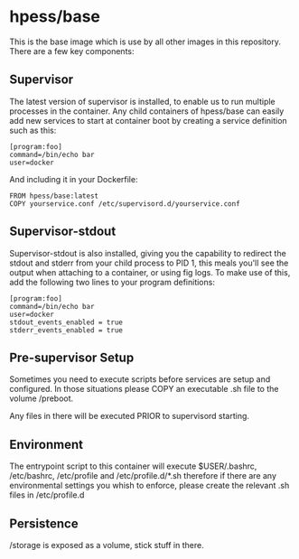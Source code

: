 # hpess/base
This is the base image which is use by all other images in this repository.  There are a few key components:

## Supervisor
The latest version of supervisor is installed, to enable us to run multiple processes in the container.  Any child containers of hpess/base can easily add new services to start at container boot by creating a service definition such as this:
```
[program:foo]
command=/bin/echo bar
user=docker
```
And including it in your Dockerfile:
```
FROM hpess/base:latest
COPY yourservice.conf /etc/supervisord.d/yourservice.conf
```
## Supervisor-stdout
Supervisor-stdout is also installed, giving you the capability to redirect the stdout and stderr from your child process to PID 1, this meals you'll see the output when attaching to a container, or using fig logs.  To make use of this, add the following two lines to your program definitions:
```
[program:foo]
command=/bin/echo bar
user=docker
stdout_events_enabled = true
stderr_events_enabled = true
```

## Pre-supervisor Setup
Sometimes you need to execute scripts before services are setup and configured.  In those situations please COPY an executable .sh file to the volume /preboot.

Any files in there will be executed PRIOR to supervisord starting.

## Environment 
The entrypoint script to this container will execute $USER/.bashrc, /etc/bashrc, /etc/profile and /etc/profile.d/*.sh therefore if there are any environmental settings you whish to enforce, please create the relevant .sh files in /etc/profile.d

## Persistence
/storage is exposed as a volume, stick stuff in there.
